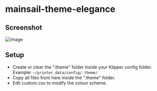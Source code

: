 # mainsail-theme-elegance

## Screenshot
![image](https://user-images.githubusercontent.com/7228980/201225730-14ff3df7-fad1-4732-96f1-cf0c0af2e177.png)

## Setup
- Create or clear the ".theme" folder inside your Klipper config folder. Example: `~/printer_data/config/.theme/`
- Copy all files from here inside the ".theme" folder.
- Edit custom.css to modify the colour scheme.

